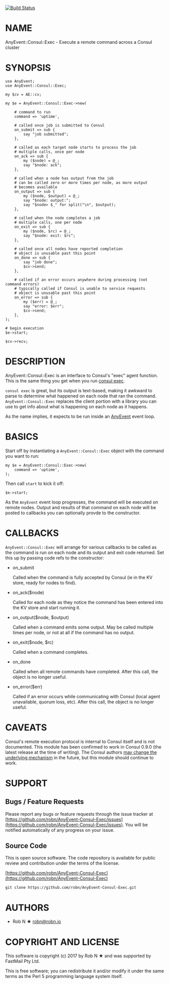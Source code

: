 [![Build Status](https://secure.travis-ci.org/robn/AnyEvent-Consul-Exec.png)](http://travis-ci.org/robn/AnyEvent-Consul-Exec)

# NAME

AnyEvent::Consul::Exec - Execute a remote command across a Consul cluster

# SYNOPSIS

    use AnyEvent;
    use AnyEvent::Consul::Exec;
    
    my $cv = AE::cv;
    
    my $e = AnyEvent::Consul::Exec->new(
        
        # command to run
        command => 'uptime',
        
        # called once job is submitted to Consul
        on_submit => sub {
            say "job submitted";
        },
        
        # called as each target node starts to process the job
        # multiple calls, once per node
        on_ack => sub {
            my ($node) = @_;
            say "$node: ack";
        },
        
        # called when a node has output from the job
        # can be called zero or more times per node, as more output
        # becomes available
        on_output => sub {
            my ($node, $output) = @_;
            say "$node: output:";
            say "$node> $_" for split("\n", $output);
        },
        
        # called when the node completes a job
        # multiple calls, one per node
        on_exit => sub {
            my ($node, $rc) = @_;
            say "$node: exit: $rc";
        },
        
        # called once all nodes have reported completion
        # object is unusable past this point
        on_done => sub {
            say "job done";
            $cv->send;
        },
        
        # called if an error occurs anywhere during processing (not command errors)
        # typically called if Consul is unable to service requests
        # object is unusable past this point
        on_error => sub {
            my ($err) = @_;
            say "error: $err";
            $cv->send;
        },
    );
    
    # begin execution
    $e->start;

    $cv->recv;

# DESCRIPTION

AnyEvent::Consul::Exec is an interface to Consul's "exec" agent function. This
is the same thing you get when you run [consul exec](https://www.consul.io/docs/commands/exec.html).

`consul exec` is great, but its output is text-based, making it awkward to
parse to determine what happened on each node that ran the command.
`AnyEvent::Consul::Exec` replaces the client portion with a library you can
use to get info about what is happening on each node as it happens.

As the name implies, it expects to be run inside an [AnyEvent](https://metacpan.org/pod/AnyEvent) event loop.

# BASICS

Start off by instantiating a `AnyEvent::Consul::Exec` object with the command
you want to run:

    my $e = AnyEvent::Consul::Exec->new(
        command => 'uptime',
    );

Then call `start` to kick it off:

    $e->start;

As the `AnyEvent` event loop progresses, the command will be executed on
remote nodes. Output and results of that command on each node will be posted to
callbacks you can optionally provde to the constructor.

# CALLBACKS

`AnyEvent::Consul::Exec` will arrange for various callbacks to be called as
the command is run on each node and its output and exit code returned. Set this
up by passing code refs to the constructor:

- on\_submit

    Called when the command is fully accepted by Consul (ie in the KV store, ready
    for nodes to find).

- on\_ack($node)

    Called for each node as they notice the command has been entered into the KV
    store and start running it.

- on\_output($node, $output)

    Called when a command emits some output. May be called multiple times per node,
    or not at all if the command has no output.

- on\_exit($node, $rc)

    Called when a command completes.

- on\_done

    Called when all remote commands have completed. After this call, the object is
    no longer useful.

- on\_error($err)

    Called if an error occurs while communicating with Consul (local agent
    unavailable, quorum loss, etc). After this call, the object is no longer
    useful.

# CAVEATS

Consul's remote execution protocol is internal to Consul itself and is not
documented. This module has been confirmed to work in Consul 0.9.0 (the latest
release at the time of writing). The Consul authors [may change the underlying
mechanism](https://github.com/hashicorp/consul/issues/1120) in the future, but
this module should continue to work.

# SUPPORT

## Bugs / Feature Requests

Please report any bugs or feature requests through the issue tracker
at [https://github.com/robn/AnyEvent-Consul-Exec/issues](https://github.com/robn/AnyEvent-Consul-Exec/issues).
You will be notified automatically of any progress on your issue.

## Source Code

This is open source software. The code repository is available for
public review and contribution under the terms of the license.

[https://github.com/robn/AnyEvent-Consul-Exec](https://github.com/robn/AnyEvent-Consul-Exec)

    git clone https://github.com/robn/AnyEvent-Consul-Exec.git

# AUTHORS

- Rob N ★ <robn@robn.io>

# COPYRIGHT AND LICENSE

This software is copyright (c) 2017 by Rob N ★ and was supported by FastMail
Pty Ltd.

This is free software; you can redistribute it and/or modify it under
the same terms as the Perl 5 programming language system itself.

